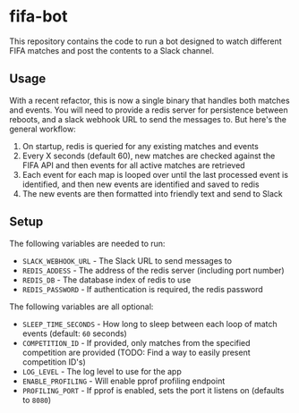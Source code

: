# fifa-bot
This repository contains the code to run a bot designed to watch different FIFA matches and post the contents to a Slack channel.

## Usage
With a recent refactor, this is now a single binary that handles both matches and events. You will need to provide a redis server for persistence between reboots, and a slack webhook URL to send the messages to. But here's the general workflow:

1. On startup, redis is queried for any existing matches and events
1. Every X seconds (default 60), new matches are checked against the FIFA API and then events for all active matches are retrieved
1. Each event for each map is looped over until the last processed event is identified, and then new events are identified and saved to redis
1. The new events are then formatted into friendly text and send to Slack


## Setup
The following variables are needed to run:
- `SLACK_WEBHOOK_URL` - The Slack URL to send messages to
- `REDIS_ADDESS` - The address of the redis server (including port number)
- `REDIS_DB` - The database index of redis to use
- `REDIS_PASSWORD` - If authentication is required, the redis password

The following variables are all optional:
- `SLEEP_TIME_SECONDS` - How long to sleep between each loop of match events (default: `60` seconds)
- `COMPETITION_ID` - If provided, only matches from the specified competition are provided (TODO: Find a way to easily present competition ID's)
- `LOG_LEVEL` - The log level to use for the app
- `ENABLE_PROFILING` - Will enable pprof profiling endpoint
- `PROFILING_PORT` - If pprof is enabled, sets the port it listens on (defaults to `8080`)
